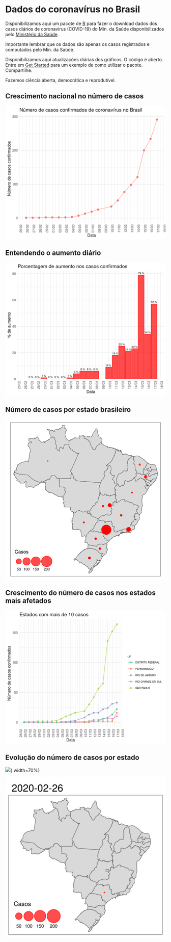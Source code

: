 # Dados do coronavírus no Brasil 

Disponibilizamos aqui um pacote de [R](https://www.r-project.org/) para fazer o download dados dos casos diários de coronavírus (COVID-19) do Min. da Saúde disponibilizados pelo [Ministério da Saúde](http://plataforma.saude.gov.br/novocoronavirus/#COVID-19-brazil). 


Importante lembrar que os dados são apenas os casos registrados e computados pelo Min. da Saúde. 

Disponibilizamos aqui atualizações diárias dos gráficos. O código é aberto. Entre em [Get Started](https://liibre.github.io/coronabr/articles/coronabr.html) para um exemplo de como utilizar o pacote. Compartilhe. 

Fazemos ciência aberta, democrática e reprodutível. 

## Crescimento nacional no número de casos

<img src="docs/articles/graficos_files/figure-html/fig-casos-1.png" align="center" alt="" width="600" />


## Entendendo o aumento diário

<img src="docs/articles/graficos_files/figure-html/fig-perc-1.png" align="center" alt="" width="600" />

## Número de casos por estado brasileiro

<img src="docs/articles/graficos_files/figure-html/mapa-1.png" align="center" alt="" width="600" />

## Crescimento do número de casos nos estados mais afetados

<img src="docs/articles/graficos_files/figure-html/estados-1.png" align="center" alt="" width="600" />

## Evolução do número de casos por estado

![](https://github.com/liibre/coronabr/blob/master/vignettes/figs/anim.gif”){ width=70%}


<img src="vignettes/figs/anim.gif" align="center" alt="" width="600" />
